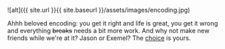 ![alt]({{ site.url }}{{ site.baseurl }}/assets/images/encoding.jpg)


Ahhh beloved encoding: you get it right and life is great, you get it wrong and everything ~~breaks~~ needs a bit more work. And why not make new friends while we're at it? Jason or Exemel? The [choice](https://gitlab.uzh.ch/yuliia.frund/exercise-4) is yours.
